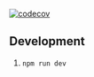 [![codecov](https://codecov.io/gh/arikama/koran-webapp/branch/master/graph/badge.svg?token=za54DpZFOQ)](https://codecov.io/gh/arikama/koran-webapp)

## Development

1. `npm run dev`
